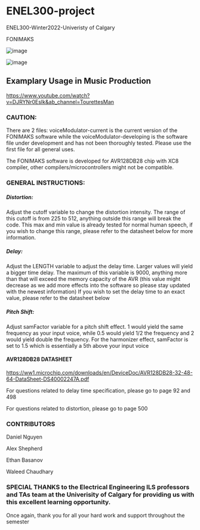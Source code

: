 # ENEL300-project
ENEL300-Winter2022-Univeristy of Calgary

FONIMAKS

![image](https://user-images.githubusercontent.com/104455551/165433379-5ee6878e-f5f2-4336-9072-0402de35547f.png)

![image](https://user-images.githubusercontent.com/104455551/165433248-58bf6c33-a1d4-4062-a355-b675f3f06289.png)



## Examplary Usage in Music Production

https://www.youtube.com/watch?v=DJRYNr0EsIk&ab_channel=TourettesMan

### CAUTION: 

There are 2 files: voiceModulator-current is the current version of the FONIMAKS software while the voiceModulator-developing is the software file under development and has not been thoroughly tested. Please use the first file for all general uses.

The FONIMAKS software is developed for AVR128DB28 chip with XC8 compiler, other compilers/microcontrollers might not be compatible.

### GENERAL INSTRUCTIONS:

##### Distortion: 
Adjust the cutoff variable to change the distortion intensity. The range of this cutoff is from 225 to 512, anything outside this range will break the code. This max and min value is already tested for normal human speech, if you wish to change this range, please refer to the datasheet below for more information.

##### Delay: 
Adjust the LENGTH variable to adjust the delay time. Larger values will yield a bigger time delay. The maximum of this variable is 9000, anything more than that will exceed the memory capacity of the AVR (this value might decrease as we add more effects into the software so please stay updated with the newest information)
If you wish to set the delay time to an exact value, please refer to the datasheet below

##### Pitch Shift: 
Adjust samFactor variable for a pitch shift effect. 1 would yield the same frequency as your input voice, while 0.5 would yield 1/2 the frequency and 2 would yield double the frequency. For the harmonizer effect, samFactor is set to 1.5 which is essentially a 5th above your input voice

#### AVR128DB28 DATASHEET

https://ww1.microchip.com/downloads/en/DeviceDoc/AVR128DB28-32-48-64-DataSheet-DS40002247A.pdf

For questions related to delay time specification, please go to page 92 and 498   

For questions related to distortion, please go to page 500


### CONTRIBUTORS

Daniel Nguyen

Alex Shepherd

Ethan Basanov

Waleed Chaudhary



### SPECIAL THANKS to the Electrical Engineering ILS professors and TAs team at the Univerisity of Calgary for providing us with this excellent learning opportunity.
Once again, thank you for all your hard work and support throughout the semester
